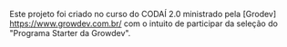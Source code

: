 
Este projeto foi criado no curso do CODAÍ 2.0 ministrado pela [Grodev] https://www.growdev.com.br/ com o intuito de participar da seleção do "Programa Starter da Growdev".
